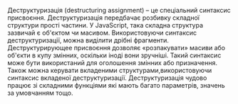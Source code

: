 Деструктуризація (destructuring assignment) – це спеціальний синтаксис присвоєння.
Деструктуризація передбачає розбивку складної структури прості частини.
У JavaScript, така складна структура зазвичай є об'єктом чи масивом. Використовуючи синтаксис деструктуризації, можна виділити дрібні фрагменти.
Деструктурирующее присвоєння дозволяє «розпакувати» масиви або об'єкти в купу змінних, оскільки іноді вони зручніші.
Такий синтаксис може бути використаний для оголошення змінних або призначення.
Також можна керувати вкладеними структурами,використовуючи синтаксис вкладеної деструктуризації.
Деструктуризація чудово працює зі складними функціями які мають багато параметрів, значень за умовчанням тощо.
